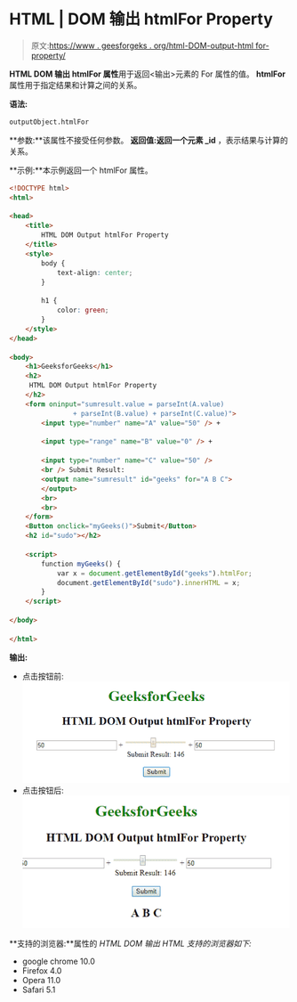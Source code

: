 # HTML | DOM 输出 htmlFor Property

> 原文:[https://www . geesforgeks . org/html-DOM-output-html for-property/](https://www.geeksforgeeks.org/html-dom-output-htmlfor-property/)

**HTML DOM 输出 htmlFor 属性**用于返回<输出>元素的 For 属性的值。 **htmlFor** 属性用于指定结果和计算之间的关系。

**语法:**

```html
outputObject.htmlFor 
```

**参数:**该属性不接受任何参数。
**返回值:**返回一个**元素 _id** ，表示结果与计算的关系。

**示例:**本示例返回一个 htmlFor 属性。

```html
<!DOCTYPE html>
<html>

<head>
    <title>
        HTML DOM Output htmlFor Property
    </title>
    <style>
        body {
            text-align: center;
        }

        h1 {
            color: green;
        }
    </style>
</head>

<body>
    <h1>GeeksforGeeks</h1>
    <h2> 
     HTML DOM Output htmlFor Property 
    </h2>
    <form oninput="sumresult.value = parseInt(A.value) 
                + parseInt(B.value) + parseInt(C.value)">
        <input type="number" name="A" value="50" /> +

        <input type="range" name="B" value="0" /> +

        <input type="number" name="C" value="50" />
        <br /> Submit Result:
        <output name="sumresult" id="geeks" for="A B C">
        </output>
        <br>
        <br>
    </form>
    <Button onclick="myGeeks()">Submit</Button>
    <h2 id="sudo"></h2>

    <script>
        function myGeeks() {
            var x = document.getElementById("geeks").htmlFor;
            document.getElementById("sudo").innerHTML = x;
        }
    </script>

</body>

</html>
```

**输出:**

*   点击按钮前:
    ![](img/fe04d5385400fff30b762092dde685ea.png)
*   点击按钮后:
    ![](img/f311d944fdfcfa02f429380c3db3da56.png)

**支持的浏览器:**属性的 *HTML DOM 输出 HTML 支持的浏览器如下:*

*   google chrome 10.0
*   Firefox 4.0
*   Opera 11.0
*   Safari 5.1